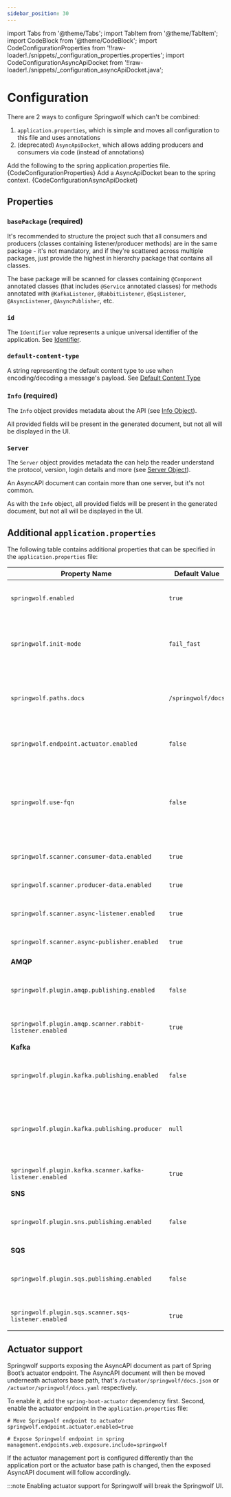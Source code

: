 ```yaml
---
sidebar_position: 30
---
```

import Tabs from '@theme/Tabs';
import TabItem from '@theme/TabItem';
import CodeBlock from '@theme/CodeBlock';
import CodeConfigurationProperties from '!!raw-loader!./snippets/_configuration_properties.properties';
import CodeConfigurationAsyncApiDocket from '!!raw-loader!./snippets/_configuration_asyncApiDocket.java';

# Configuration

There are 2 ways to configure Springwolf which can't be combined:

1. `application.properties`, which is simple and moves all configuration to this file and uses annotations
2. (deprecated) `AsyncApiDocket`, which allows adding producers and consumers via code (instead of annotations)

<Tabs>
  <TabItem value="application.properties" label="application.properties" default>
    Add the following to the spring application.properties file.
    <CodeBlock language="properties">{CodeConfigurationProperties}</CodeBlock>
  </TabItem>
  <TabItem value="AsyncApiDocket" label="AsyncApiDocket (deprecated)">
    Add a AsyncApiDocket bean to the spring context.
    <CodeBlock language="java">{CodeConfigurationAsyncApiDocket}</CodeBlock>
  </TabItem>
</Tabs>

## Properties

### `basePackage` (required)

It's recommended to structure the project such that all consumers and producers (classes containing listener/producer methods) are in the same package - it's not mandatory, and if they're scattered across multiple packages, just provide the highest in hierarchy package that contains all classes.

The base package will be scanned for classes containing `@Component` annotated classes (that includes `@Service` annotated classes) for methods annotated with `@KafkaListener`, `@RabbitListener`, `@SqsListener`, `@AsyncListener`, `@AsyncPublisher`, etc.

### `id`

The `Identifier` value represents a unique universal identifier of the application. See [Identifier][identifier].

### `default-content-type`

A string representing the default content type to use when encoding/decoding a message's payload. See [Default Content Type][default-content-type]

### `Info` (required)

The `Info` object provides metadata about the API (see [Info Object][info]).

All provided fields will be present in the generated document, but not all will be displayed in the UI.

### `Server`

The `Server` object provides metadata the can help the reader understand the protocol, version, login details and more (see [Server Object][server]).

An AsyncAPI document can contain more than one server, but it's not common.

As with the `Info` object, all provided fields will be present in the generated document, but not all will be displayed in the UI.

## Additional `application.properties`

The following table contains additional properties that can be specified in the `application.properties` file:

| Property Name                                            | Default Value      | Description                                                                                                                                        |
|----------------------------------------------------------|--------------------|----------------------------------------------------------------------------------------------------------------------------------------------------|
| `springwolf.enabled`                                     | `true`             | Allows to enable/disable Springwolf at one central place.                                                                                          |
| `springwolf.init-mode`                                   | `fail_fast`        | Springwolf initializes during start up with `fail_fast` or in the `background` after the application has started.                                  |
| `springwolf.paths.docs`                                  | `/springwolf/docs` | The path of the AsyncAPI document in JSON format. *Note that at the moment the UI will work only with the default value.*                          |
| `springwolf.endpoint.actuator.enabled`                   | `false`            | Publish the AsyncAPI document as part of Spring Boot’s actuator feature.                                                                           |
| `springwolf.use-fqn`                                     | `false`            | Use fully qualified names for the schema classes. It's recommended and **required for publishing**, but deactivated due to backwards compatibility |
| `springwolf.scanner.consumer-data.enabled`               | `true`             | Enable scanner to find consumers defined in `AsyncApiDocket`.                                                                                      |
| `springwolf.scanner.producer-data.enabled`               | `true`             | Enable scanner to find producers defined in `AsyncApiDocket`.                                                                                      |
| `springwolf.scanner.async-listener.enabled`              | `true`             | Enable scanner to find methods annotated with `@AsyncListener`.                                                                                    |
| `springwolf.scanner.async-publisher.enabled`             | `true`             | Enable scanner to find methods annotated with `@AsyncPublisher`.                                                                                   |
| **AMQP**                                                 |                    |                                                                                                                                                    |
| `springwolf.plugin.amqp.publishing.enabled`              | `false`            | Allow (anyone) to produce AMQP messages from the UI. *Note that this has security implications*                                                    |
| `springwolf.plugin.amqp.scanner.rabbit-listener.enabled` | `true`             | Enable scanner to find methods annotated with `@RabbitListener`.                                                                                   |
| **Kafka**                                                |                    |                                                                                                                                                    |
| `springwolf.plugin.kafka.publishing.enabled`             | `false`            | Allow (anyone) to produce Kafka messages from the UI. *Note that this has security implications*                                                   |
| `springwolf.plugin.kafka.publishing.producer`            | `null`             | Configure the Kafka producer used to publish messages from the UI. Uses identical parameters as `spring.kafka.producer`                            |
| `springwolf.plugin.kafka.scanner.kafka-listener.enabled` | `true`             | Enable scanner to find methods annotated with `@KafkaListener`.                                                                                    |
| **SNS**                                                  |                    |                                                                                                                                                    |
| `springwolf.plugin.sns.publishing.enabled`               | `false`            | Allow (anyone) to produce SNS messages from the UI. *Note that this has security implications*                                                     |
| **SQS**                                                  |                    |                                                                                                                                                    |
| `springwolf.plugin.sqs.publishing.enabled`               | `false`            | Allow (anyone) to produce SQS messages from the UI. *Note that this has security implications*                                                     |
| `springwolf.plugin.sqs.scanner.sqs-listener.enabled`     | `true`             | Enable scanner to find methods annotated with `@SqsListener`.                                                                                      |



## Actuator support

Springwolf supports exposing the AsyncAPI document as part of Spring Boot’s actuator endpoint.
The AsyncAPI document will then be moved underneath actuators base path, that's `/actuator/springwolf/docs.json` or `/actuator/springwolf/docs.yaml` respectively.

To enable it, add the `spring-boot-actuator` dependency first.
Second, enable the actuator endpoint in the `application.properties` file:
```properties
# Move Springwolf endpoint to actuator
springwolf.endpoint.actuator.enabled=true

# Expose Springwolf endpoint in spring
management.endpoints.web.exposure.include=springwolf
```

If the actuator management port is configured differently than the application port or the actuator base path is changed, then
the exposed AsyncAPI document will follow accordingly.

:::note
Enabling actuator support for Springwolf will break the Springwolf UI.


[identifier]: https://www.asyncapi.com/docs/reference/specification/v2.0.0#A2SIdString.
[info]: https://www.asyncapi.com/docs/reference/specification/v2.0.0#infoObject.
[server]: https://www.asyncapi.com/docs/reference/specification/v2.0.0#serversObject
[default-content-type]: https://www.asyncapi.com/docs/reference/specification/v2.0.0#defaultContentTypeString
